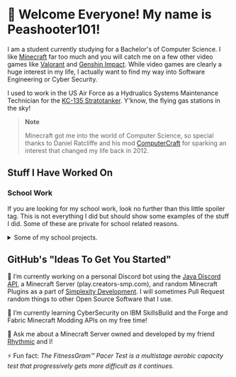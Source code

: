 # 👋 Welcome Everyone! My name is Peashooter101!

I am a student currently studying for a Bachelor's of Computer Science. I like [Minecraft](https://www.minecraft.net/en-us) far too much and you will catch me on a few other video games like [Valorant](https://playvalorant.com/en-us/) and [Genshin Impact](https://genshin.hoyoverse.com/en/). While video games are clearly a huge interest in my life, I actually want to find my way into Software Engineering or Cyber Security.

I used to work in the US Air Force as a Hydrualics Systems Maintenance Technician for the [KC-135 Stratotanker](https://www.af.mil/About-Us/Fact-Sheets/Display/Article/1529736/kc-135-stratotanker/). Y'know, the flying gas stations in the sky!

> **Note**
> 
> Minecraft got me into the world of Computer Science, so special thanks to Daniel Ratcliffe and his mod [ComputerCraft](https://www.computercraft.info/) for sparking an interest that changed my life back in 2012.

## Stuff I Have Worked On

### School Work

If you are looking for my school work, look no further than this little spoiler tag. This is not everything I did but should show some examples of the stuff I did. Some of these are private for school related reasons.

<details>
  <summary>Some of my school projects.</summary>
  
  | Class | Assignment | Language(s) | Summary |
  | --- | --- | --- | --- |
  | Databases | [Key Hook Project](https://github.com/Maxi-Garcia/CECS_323_Semester_Project) | Python, PostgreSQL, MongoDB | Following a provided set of business requirements, create an `ERD` to model the structure and associations of a Key Hook Management Database. Implement an application that utilizes the `PostgreSQL` database with `SQLAlchemy`, then reimplement the same application but utilizing the `MongoDB` database with `PyMongo`.
  | Principles of Programming Languages | [CECS 342 Assignments](https://github.com/Peashooter101/CSULB_CECS-342) | C, C++, C#, Haskell, Prolog, Python | Each of the assignments is described in the provided repository, focusing on how each language differs in performing similar tasks such as Sorting, Functional Programming, and Generic Programming. |
  | Object Oriented Application Development | [Pokemon Project](https://github.com/Peashooter101/CSULB_CECS-277_Pokemon_Project) | Java | Following a provided Class Diagram, develop an application that takes advantage of various Design Patterns and Collections within `Java`. |
  | Introduction to Software Engineering | [TERA](https://github.com/Peashooter101/CSULB_CECS-343_TERA) | Java, JSON | Following a provided set of business requirements, plan out and develop an application for managing tenants, expenses, rent, and annual reports for a rental property. The project takes advantage of `Maven` and the `Jackson API` for `JSON` Serialization.
  | Introduction to Cyber Security | [Malware Hacking](https://github.com/Giacalone-CECS/cecs-478-sp23-01-lab--malware-sst-Peashooter101) | Machine Code | Using a Hex Editor, find the hidden password and bypass the password check in the provided binary file for the game Super Star Trek. This assignment required using a `Hex Editor` to read and edit the binary file. Bypassing the binary file is accomplished through changing the `machine code` instructions.
  | Introduction to Cyber Security | [Arbitrary Code Execution](https://github.com/Giacalone-CECS/cecs-478-sp23-04-lab--buffer-overflow-Peashooter101) | Assembly, Machine Code | Provided with a program that has a buffer overflow vulnerabilty, cause the program to launch a separate terminal. This assignment required using `gdb` to debug and examine assembly code and a `Hex Editor` to create a file containing binary instructions to be fed into the program. This assignment is based on [Smashing the Stack for Fun and Profit](http://phrack.org/issues/49/14.html).
  | Introduction to Operating Systems | [Semaphores Dungeon](https://github.com/Giacalone-CECS/lab-assignment-2-semaphores-Peashooter101) | C | Provided with an object file representing a dungeon, develop 4 programs, the game driver and 3 character threads, to explore the dungeon. The game driver will spawn the 3 character threads. These character threads must receive signals from the object file to perform their respective actions and at the end, use semaphores to lock out a section of memory.
</details>

## GitHub's "Ideas To Get You Started"

🔭 I’m currently working on a personal Discord bot using the [Java Discord API](https://jda.wiki/), a Minecraft Server (play.creators-smp.com), and random Minecraft Plugins as a part of [Simplexity Development](https://github.com/Simplexity-Development). I will sometimes Pull Request random things to other Open Source Software that I use.

🌱 I’m currently learning CyberSecurity on IBM SkillsBuild and the Forge and Fabric Minecraft Modding APIs on my free time!

💬 Ask me about a Minecraft Server owned and developed by my friend [Rhythmic](https://github.com/RhythmicSys) and I!

⚡ Fun fact: *The FitnessGram™ Pacer Test is a multistage aerobic capacity test that progressively gets more difficult as it continues.*

<!--
**Peashooter101/Peashooter101** is a ✨ _special_ ✨ repository because its `README.md` (this file) appears on your GitHub profile.

Here are some ideas to get you started:

- 🔭 I’m currently working on ...
- 🌱 I’m currently learning ...
- 👯 I’m looking to collaborate on ...
- 🤔 I’m looking for help with ...
- 💬 Ask me about ...
- 📫 How to reach me: ...
- 😄 Pronouns: ...
- ⚡ Fun fact: ...
-->
